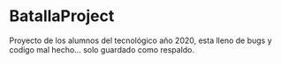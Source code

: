 # BatallaProject
Proyecto de los alumnos del tecnológico año 2020, esta lleno de bugs y codigo mal hecho... solo guardado como respaldo.
